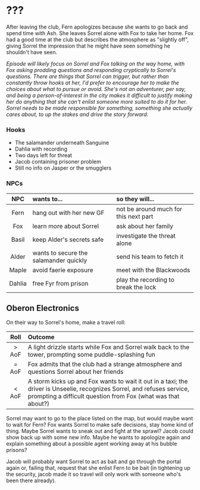 # ???
After leaving the club, Fern apologizes because she wants to go back and spend time with Ash. She leaves Sorrel alone with Fox to take her home. Fox had a good time at the club but describes the atmosphere as "slightly off", giving Sorrel the impression that he might have seen something he shouldn't have seen.

_Episode will likely focus on Sorrel and Fox talking on the way home, with Fox asking prodding questions and responding cryptically to Sorrel's questions. There are things that Sorrel can trigger, but rather than constantly throw hooks at her, I'd prefer to encourage her to make the choices about what to pursue or avoid. She's not an adventurer, per say, and being a person-of-interest in the city makes it difficult to justify making her do anything that she can't enlist someone more suited to do it for her. Sorrel needs to be made responsible for something, something she actually cares about, to up the stakes and drive the story forward._      

### Hooks

- The salamander underneath Sanguine
- Dahlia with recording
- Two days left for threat
- Jacob containing prisoner problem
- Still no info on Jasper or the smugglers

### NPCs
| NPC | wants to... | so they will... |
|:---:|:--- |:--- |
| Fern | hang out with her new GF | not be around much for this next part |
| Fox | learn more about Sorrel | ask about her family |
| Basil | keep Alder's secrets safe | investigate the threat alone |
| Alder | wants to secure the salamander quickly | send his team to fetch it |
| Maple | avoid faerie exposure | meet with the Blackwoods |
| Dahlia | free Fyr from prison | play the recording to break the lock |

## Oberon Electronics
On their way to Sorrel's home, make a travel roll:

| Roll | Outcome |
|:---:|:--- |
| &gt; AoF | A light drizzle starts while Fox and Sorrel walk back to the tower, prompting some puddle-splashing fun |
| = AoF | Fox admits that the club had a strange atmosphere and questions Sorrel about her friends |
| &lt; AoF | A storm kicks up and Fox wants to wait it out in a taxi; the driver is Unseelie, recognizes Sorrel, and refuses service, prompting a difficult question from Fox (what was that about?) |

Sorrel may want to go to the place listed on the map, but would maybe want to wait for Fern? Fox wants Sorrel to make safe decisions, stay home kind of thing. Maybe Sorrel wants to sneak out and fight at the sprawl? Jacob could show back up with some new info. Maybe he wants to apologize again and explain something about a possible agent working away at his bubble prisons?

Jacob will probably want Sorrel to act as bait and go through the portal again or, failing that, request that she enlist Fern to be bait (in tightening up the security, jacob made it so travel will only work with someone who's been there already).

